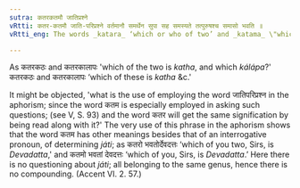 ```yaml
---
sutra: कतरकतमौ जातिप्रश्ने
vRtti: कतर-कतमौ जाति-परिप्रश्ने वर्तमानौ समर्थेन सुपा सह समस्यते तत्पुरुषश्च समासो भवति ॥
vRtti_eng: The words _katara_ ‘which or who of two’ and _katama_ \"which or who of many\", when used in asking questions about the genus or class, are compounded with other case-inflected words with which they are in construction, and the compound is _Tat-purusha_.

---
```

As कतरकठः and कतरकालापः 'which of the two is _katha_, and which _kálápa_?' कतरकठः and कतरकालापः ‘which of these is _katha_ &c.'

It might be objected, 'what is the use of employing the word जातिपरिप्रश्न in the aphorism; since the word कतम is especially employed in asking such questions; (see V, S. 93) and the word कतर will get the same signification by being read along with it?' The very use of this phrase in the aphorism shows that the word कतम has other meanings besides that of an interrogative pronoun, of determining _játi_; as कतरो भवतोर्देवदत्तः ‘which of you two, Sirs, is _Devadatta_,' and कतमो भवतां देवदत्तः ‘which of you, Sirs, is _Devadatta_.’ Here there is no questioning about _játi_; all belonging to the same genus, hence there is no compounding. (Accent VI. 2. 57.) 